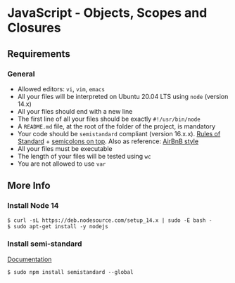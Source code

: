 # JavaScript - Objects, Scopes and Closures
## Requirements
### General
- Allowed editors: `vi`, `vim`, `emacs`
- All your files will be interpreted on Ubuntu 20.04 LTS using `node` (version 14.x)
- All your files should end with a new line
- The first line of all your files should be exactly `#!/usr/bin/node`
- A `README.md` file, at the root of the folder of the project, is mandatory
- Your code should be `semistandard` compliant (version 16.x.x). [Rules of Standard](https://standardjs.com/rules.html) + [semicolons on top](https://github.com/standard/semistandard). Also as reference: [AirBnB style](https://github.com/airbnb/javascript)
- All your files must be executable
- The length of your files will be tested using `wc`
- You are not allowed to use `var`
## More Info
### Install Node 14
    $ curl -sL https://deb.nodesource.com/setup_14.x | sudo -E bash -
    $ sudo apt-get install -y nodejs

### Install semi-standard
[Documentation](https://github.com/standard/semistandard)

    $ sudo npm install semistandard --global